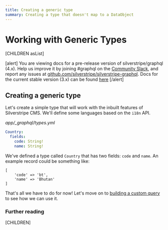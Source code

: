 ```yaml
---
title: Creating a generic type
summary: Creating a type that doesn't map to a DataObject
---
```


# Working with Generic Types

[CHILDREN asList]

[alert]
You are viewing docs for a pre-release version of silverstripe/graphql (4.x).
Help us improve it by joining #graphql on the [Community Slack](https://www.silverstripe.org/blog/community-slack-channel/),
and report any issues at [github.com/silverstripe/silverstripe-graphql](https://github.com/silverstripe/silverstripe-graphql). 
Docs for the current stable version (3.x) can be found
[here](https://github.com/silverstripe/silverstripe-graphql/tree/3)
[/alert]

## Creating a generic type

Let's create a simple type that will work with the inbuilt features of Silverstripe CMS.
We'll define some languages based on the `i18n` API.

*app/_graphql/types.yml*
```yaml
Country:
  fields:
    code: String!
    name: String!
```

We've defined a type called `Country` that has two fields: `code` and `name`. An example record
could be something like:

```
[
    'code' => 'bt',
    'name' => 'Bhutan'
]
```

That's all we have to do for now! Let's move on to [building a custom query](building_a_custom_query) to see how we
can use it.

### Further reading

[CHILDREN]
